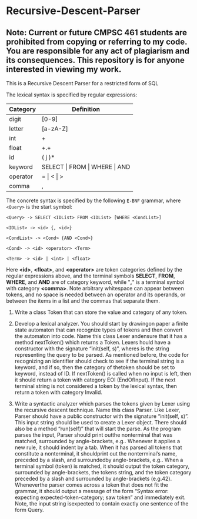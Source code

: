 # Recursive-Descent-Parser

## Note: Current or future CMPSC 461 students are prohibited from copying or referring to my code. You are responsible for any act of plagiarism and its consequences. This repository is for anyone interested in viewing my work. 

This is a Recursive Descent Parser for a restricted form of SQL

The lexical syntax is specified by regular expressions:

  | Category        | Definition  |
  | ------------- | ------------- |
  | digit      | [0-9] |
  | letter      | [a-zA-Z]      |
  | int | <digit>+      |
  | float | <digit>+.<digit>+      |
  | id | <letter>(<letter> j <digit>)*      |
  | keyword | SELECT \| FROM \| WHERE \| AND |
  | operator | = \| < \| > |
  | comma | , |
  
  
  The concrete syntax is specified by the following `E-BNF` grammar, where `<Query>` is the start symbol:
  ```
  <Query> -> SELECT <IDList> FROM <IDList> [WHERE <CondList>]

  <IDList> -> <id> {, <id>}

  <CondList> -> <Cond> {AND <Cond>}

  <Cond> -> <id> <operator> <Term>

  <Term> -> <id> | <int> | <float>
  
  ```

   Here **\<id>**, **\<float>**, and **\<operator>** are token categories defined by the regular expressions above,
   and the terminal symbols **SELECT**, **FROM**, **WHERE**, and **AND** are of category keyword, while "**,**"
   is a terminal symbol with category **\<comma>**.
   Note arbitrary whitespace can appear between tokens, and no space is needed between an operator and its operands,
   or between the items in a list and the commas that separate them.
   
1. Write a class Token that can store the value and category of any token.

2.  Develop  a  lexical  analyzer.   You  should  start  by  drawingon paper a finite state automaton that can recognize types of tokens and then convert the automaton into code.  Name this class Lexer andensure that it has a method nextToken() which returns a Token.  Lexers hould have a constructor with the signature “init(self, s)”, wheres  is  the  string  representing  the  query  to  be  parsed.   As  mentioned before,  the  code  for  recognizing  an  identifier  should  check  to  see  if the terminal string is a keyword, and if so, then the category of thetoken should be set to keyword, instead of ID. If nextToken() is called when no input is left, then it should return a token with category EOI (EndOfInput).  If the next terminal string is not considered a token by the lexical syntax, then return a token with category Invalid.

3. Write a syntactic analyzer which parses the tokens given by Lexer using the recursive descent technique.  Name this class Parser. Like Lexer, Parser should have a public constructor with the signature “init(self, s)”.  This input string should be used to create a Lexer object.   There  should  also  be  a  method  “run(self)”  that  will  start the parse.  As the program parses the input, Parser should print outthe nonterminal that was matched, surrounded by angle-brackets, e.g.<Query>.  Whenever it applies a new rule, it should indent by a tab. When it has parsed all tokens that constitute a nonterminal, it shouldprint out the nonterminal’s name, preceded by a slash, and surroundedby angle-brackets, e.g.</Query>.  When a terminal symbol (token) is matched,  it should output the token category,  surrounded by angle-brackets, the tokens string, and the token category preceded by a slash and surrounded by angle-brackets (e.g.<Int>42</Int>).  Wheneverthe parser comes across a token that does not fit the grammar, it should output a message of the form “Syntax error: expecting expected-token-category; saw token” and immediately exit.  Note, the input string isexpected to contain exactly one sentence of the form Query.
  
    
